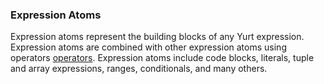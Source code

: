 ### Expression Atoms

Expression atoms represent the building blocks of any Yurt expression. Expression atoms are combined with other expression atoms using operators [operators](operators.md). Expression atoms include code blocks, literals, tuple and array expressions, ranges, conditionals, and many others.
